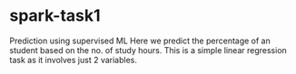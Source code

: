 # spark-task1
Prediction using supervised ML
Here we predict the percentage of an student based on the no. of study hours.
This is a simple linear regression task as it involves just 2 variables.
